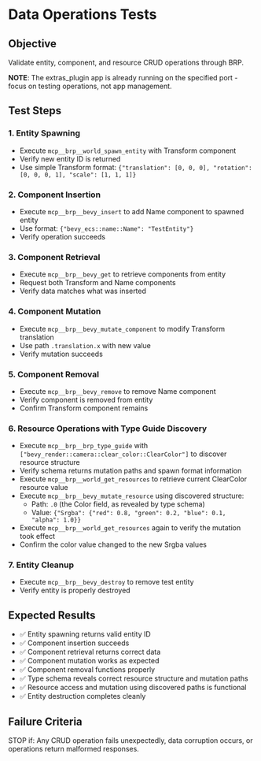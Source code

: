 # Data Operations Tests

## Objective
Validate entity, component, and resource CRUD operations through BRP.

**NOTE**: The extras_plugin app is already running on the specified port - focus on testing operations, not app management.

## Test Steps

### 1. Entity Spawning
- Execute `mcp__brp__world_spawn_entity` with Transform component
- Verify new entity ID is returned
- Use simple Transform format: `{"translation": [0, 0, 0], "rotation": [0, 0, 0, 1], "scale": [1, 1, 1]}`

### 2. Component Insertion
- Execute `mcp__brp__bevy_insert` to add Name component to spawned entity
- Use format: `{"bevy_ecs::name::Name": "TestEntity"}`
- Verify operation succeeds

### 3. Component Retrieval
- Execute `mcp__brp__bevy_get` to retrieve components from entity
- Request both Transform and Name components
- Verify data matches what was inserted

### 4. Component Mutation
- Execute `mcp__brp__bevy_mutate_component` to modify Transform translation
- Use path `.translation.x` with new value
- Verify mutation succeeds

### 5. Component Removal
- Execute `mcp__brp__bevy_remove` to remove Name component
- Verify component is removed from entity
- Confirm Transform component remains

### 6. Resource Operations with Type Guide Discovery
- Execute `mcp__brp__brp_type_guide` with `["bevy_render::camera::clear_color::ClearColor"]` to discover resource structure
- Verify schema returns mutation paths and spawn format information
- Execute `mcp__brp__world_get_resources` to retrieve current ClearColor resource value
- Execute `mcp__brp__bevy_mutate_resource` using discovered structure:
  - Path: `.0` (the Color field, as revealed by type schema)
  - Value: `{"Srgba": {"red": 0.8, "green": 0.2, "blue": 0.1, "alpha": 1.0}}`
- Execute `mcp__brp__world_get_resources` again to verify the mutation took effect
- Confirm the color value changed to the new Srgba values

### 7. Entity Cleanup
- Execute `mcp__brp__bevy_destroy` to remove test entity
- Verify entity is properly destroyed

## Expected Results
- ✅ Entity spawning returns valid entity ID
- ✅ Component insertion succeeds
- ✅ Component retrieval returns correct data
- ✅ Component mutation works as expected
- ✅ Component removal functions properly
- ✅ Type schema reveals correct resource structure and mutation paths
- ✅ Resource access and mutation using discovered paths is functional
- ✅ Entity destruction completes cleanly

## Failure Criteria
STOP if: Any CRUD operation fails unexpectedly, data corruption occurs, or operations return malformed responses.

